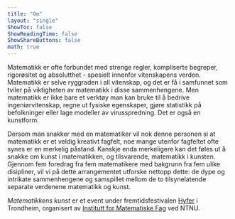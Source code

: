 ```yaml
---
title: "Om"
layout: "single"
ShowToc: false
ShowReadingTime: false
ShowShareButtons: false
math: true
---
```


Matematikk er ofte forbundet med strenge regler, kompliserte begreper, rigorøsitet og absolutthet - spesielt innenfor vitenskapens verden. Matematikk er selve ryggraden i all vitenskap, og det er få i samfunnet som tviler på viktigheten av matematikk i disse sammenhengene. Men matematikk er ikke bare et verktøy man kan bruke til å bedrive ingeniørvitenskap, regne ut fysiske egenskaper, gjøre statistikk på befolkninger eller lage modeller av virusspredning. Det er også en kunstform.

Dersom man snakker med en matematiker vil nok denne personen si at matematikk er et veldig kreativt fagfelt, noe mange utenfor fagfeltet ofte synes er en merkelig påstand. Kanskje enda merkeligere kan det føles ut å snakke om kunst i matematikken, og tilsvarende, matematikk i kunsten. Gjennom fem foredrag fra fem matematikere med bakgrunn fra fem ulike disipliner, vil vi på dette arrangementet utforske nettopp dette: de dype og intrikate sammenhengene og samspillet mellom de to tilsynelatende separate verdenene matematikk og kunst.


*Matematikkens kunst* er et event under fremtidsfestivalen [Hyfer](https://www.hyfer.no/) i Trondheim, organisert av [Institutt for Matematiske Fag](https://www.ntnu.no/imf) ved NTNU. 